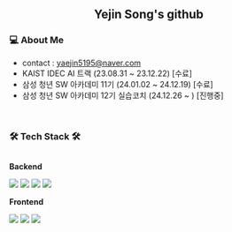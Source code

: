 <div align="center">
  
<h2> Yejin Song's github </h2> 
  
</div>

### 💻 About Me 
- contact : yaejin5195@naver.com
- KAIST IDEC AI 트랙 (23.08.31 ~ 23.12.22) [수료]
- 삼성 청년 SW 아카데미 11기 (24.01.02 ~ 24.12.19) [수료]
- 삼성 청년 SW 아카데미 12기 실습코치 (24.12.26 ~ ) [진행중]

<br/>

### 🛠️ Tech Stack 🛠️
<div style="display:flex; flex-direction:column; align-items:flex-start;">
    <!-- Backend -->
    <p><strong>Backend</strong></p>
    <div>
        <img src="https://img.shields.io/badge/Java-007396?style=flat-square&logo=Java&logoColor=white"> 
        <img src="https://img.shields.io/badge/python-3776AB?style=flat-square&logo=python&logoColor=white"> 
        <img src="https://img.shields.io/badge/MySQL-4479A1?style=flat&logo=MySQL&logoColor=white" style="border-radius:10%;"/>
        <img src="https://img.shields.io/badge/Spring-6DB33F?style=flat-square&logo=Spring&logoColor=white"/>
    </div>
    <!-- Frontend -->
    <p><strong>Frontend</strong></p>
    <div>
        <img src="https://img.shields.io/badge/html5-E34F26?style=flat-square&logo=html5&logoColor=white"> 
        <img src="https://img.shields.io/badge/css-1572B6?style=flat-square&logo=css3&logoColor=white"> 
        <img src="https://img.shields.io/badge/javascript-F7DF1E?style=flat-square&logo=javascript&logoColor=black"> 
    </div>
    <!-- Others -->
</div><br>
